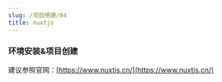 ```yaml
---
slug: /项目搭建/04
title: nuxtjs
---
```


### 环境安装&项目创建
建议参照官网：[https://www.nuxtjs.cn/](https://www.nuxtjs.cn/)


